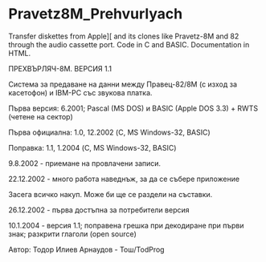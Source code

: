 # Pravetz8M_Prehvurlyach
Transfer diskettes from Apple][ and its clones like Pravetz-8M and 82 through the audio cassette port. Code in C and BASIC. Documentation in HTML.

ПРЕХВЪРЛЯЧ-8М. ВЕРСИЯ 1.1

Система за предаване на данни между Правец-82/8М (с изход за касетофон) и IBM-PC със звукова платка.

Първа версия: 6.2001; Pascal (MS DOS) и BASIC (Apple DOS 3.3) + RWTS (четене на сектор)

Първа официална: 1.0, 12.2002 (C, MS Windows-32, BASIC)

Поправка: 1.1, 1.2004 (C, MS Windows-32, BASIC)

9.8.2002 - приемане на провлачени записи.

22.12.2002 - много работа наведнъж, за да се събере приложение

Засега всичко накуп. Може би ще се раздели на съставки.

26.12.2002 - първа достъпна за потребители версия

10.1.2004 - версия 1.1; поправена грешка при декодиране при първи знак; разкрити глаголи (open source)

Автор: Тодор Илиев Арнаудов - Тош/TodProg
